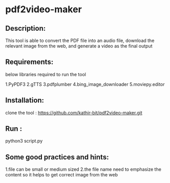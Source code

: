 # pdf2video-maker

## Description:

This tool is able to convert the PDF file into an audio file, download the relevant image from the web, and generate a video as the final output

## Requirements:

below libraries required to run the tool

1.PyPDF3
2.gTTS
3.pdfplumber
4.bing_image_downloader
5.moviepy.editor 


## Installation:

clone the tool : https://github.com/kathir-bit/pdf2video-maker.git

## Run :

python3 script.py

## Some good practices and hints:

1.file can be small or medium sized 
2.the file name need to emphasize the content so it helps to get correct image from the web

